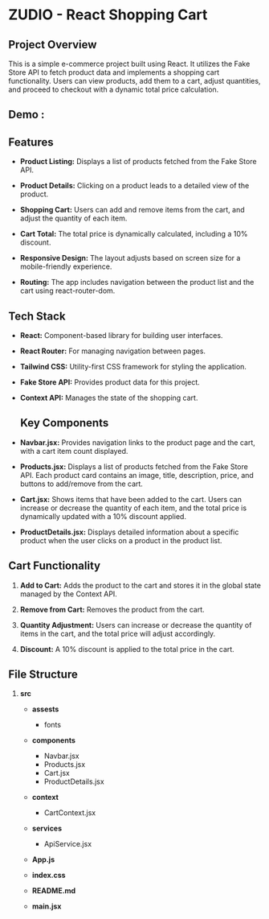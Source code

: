 # ZUDIO - React Shopping Cart

## Project Overview
This is a simple e-commerce project built using React. It utilizes the Fake Store API to fetch product data and implements a shopping cart functionality. Users can view products, add them to a cart, adjust quantities, and proceed to checkout with a dynamic total price calculation.

## Demo : 

## Features
- **Product Listing:** Displays a list of products fetched from the Fake Store API.
  
- **Product Details:** Clicking on a product leads to a detailed view of the product.
  
- **Shopping Cart:** Users can add and remove items from the cart, and adjust the quantity of each item.
  
- **Cart Total:** The total price is dynamically calculated, including a 10% discount.
  
- **Responsive Design:** The layout adjusts based on screen size for a mobile-friendly experience.
  
- **Routing:** The app includes navigation between the product list and the cart using react-router-dom.
  
## Tech Stack

- **React:** Component-based library for building user interfaces.
  
- **React Router:** For managing navigation between pages.
  
- **Tailwind CSS:** Utility-first CSS framework for styling the application.
  
- **Fake Store API:** Provides product data for this project.
  
- **Context API:** Manages the state of the shopping cart.

  ## Key Components

- **Navbar.jsx:** Provides navigation links to the product page and the cart, with a cart item count displayed.

- **Products.jsx:** Displays a list of products fetched from the Fake Store API. Each product card contains an image, title, description, price, and buttons to add/remove from the cart.

- **Cart.jsx:** Shows items that have been added to the cart. Users can increase or decrease the quantity of each item, and the total price is dynamically updated with a 10% discount applied.

- **ProductDetails.jsx:** Displays detailed information about a specific product when the user clicks on a product in the product list.
  
## Cart Functionality

1. **Add to Cart:** Adds the product to the cart and stores it in the global state managed by the Context API.
   
2. **Remove from Cart:** Removes the product from the cart.
   
3. **Quantity Adjustment:** Users can increase or decrease the quantity of items in the cart, and the total price will adjust accordingly.
   
4. **Discount:** A 10% discount is applied to the total price in the cart.

## File Structure

1. **src**
   
   - **assests**
        
     - fonts
       
   - **components**
     
     - Navbar.jsx
     - Products.jsx
     - Cart.jsx
     - ProductDetails.jsx

    - **context**
      - CartContext.jsx
        
    - **services**
      - ApiService.jsx
        
    - **App.js**
      
    - **index.css**
      
    - **README.md**
  
    - **main.jsx**
 


      

   
